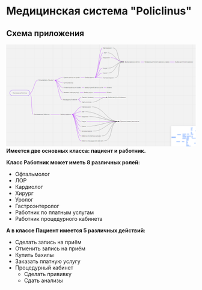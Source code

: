 # Медицинская система "Policlinus"

## Cхема приложения 
![img.png](img.png)
**Имеется две основных класса: пациент и работник.**

**Класс Работник может иметь 8 различных ролей:**
- Офтальмолог
- ЛОР
- Кардиолог
- Хирург
- Уролог
- Гастроэнтеролог
- Работник по платным услугам
- Работник процедурного кабинета

**А в классе Пациент имеется 5 различных действий:**
- Сделать запись на приём
- Отменить запись на приём
- Купить бахилы
- Заказать платную услугу
- Процедурный кабинет
  - Сделать прививку
  - Сдать анализы
